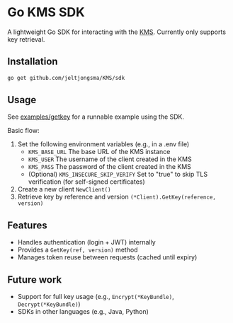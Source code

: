 # Go KMS SDK
A lightweight Go SDK for interacting with the [KMS](../../README.md).
Currently only supports key retrieval.

## Installation
```bash
go get github.com/jeltjongsma/KMS/sdk
```

## Usage
See [examples/getkey](../../examples/getkey/) for a runnable example using the SDK.

Basic flow:
1. Set the following environment variables (e.g., in a .env file)
    - `KMS_BASE_URL` The base URL of the KMS instance
    - `KMS_USER` The username of the client created in the KMS
    - `KMS_PASS` The password of the client created in the KMS
    - (Optional) `KMS_INSECURE_SKIP_VERIFY` Set to "true" to skip TLS verification (for self-signed certificates)
2. Create a new client `NewClient()`
3. Retrieve key by reference and version `(*Client).GetKey(reference, version)`

## Features
- Handles authentication (login + JWT) internally
- Provides a `GetKey(ref, version)` method 
- Manages token reuse between requests (cached until expiry)

## Future work
- Support for full key usage (e.g., `Encrypt(*KeyBundle)`, `Decrypt(*KeyBundle)`)
- SDKs in other languages (e.g., Java, Python)